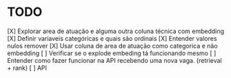 # TODO

[X] Explorar area de atuação e alguma outra coluna técnica com embedding
[X] Definir variaveis categóricas e quais são ordinais
[X] Entender valores nulos remover
[X] Usar coluna de area de atuação como categorica e não embedding
[ ] Verificar se o explode embeding tá funcionando mesmo
[ ] Entender como fazer funcionar na API recebendo uma nova vaga. (retrieval + rank)
[ ] API

